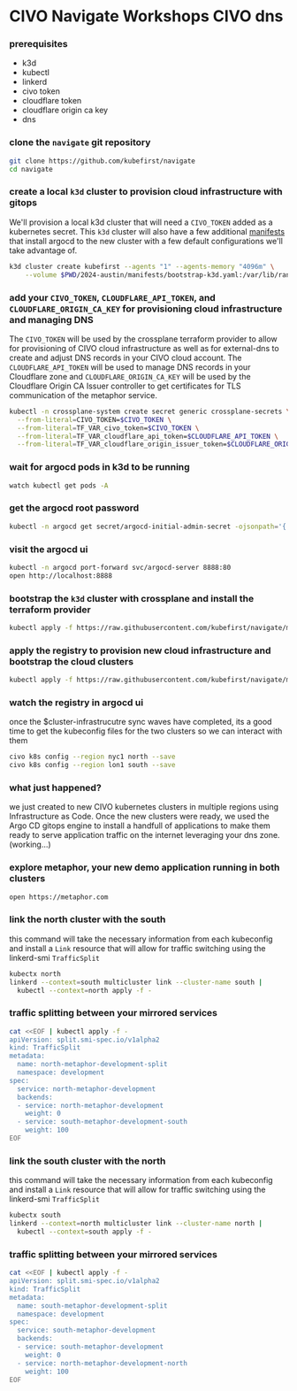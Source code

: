 # CIVO Navigate Workshops CIVO dns

### prerequisites
- k3d
- kubectl
- linkerd
- civo token
- cloudflare token
- cloudflare origin ca key
- dns

### clone the `navigate` git repository
```sh
git clone https://github.com/kubefirst/navigate
cd navigate
```

### create a local `k3d` cluster to provision cloud infrastructure with gitops
We'll provision a local k3d cluster that will need a `CIVO_TOKEN` added as a kubernetes secret. This `k3d` cluster will also have a few additional [manifests](../manifests/bootstrap-k3d.yaml) that install argocd to the new cluster with a few default configurations we'll take advantage of.
```sh
k3d cluster create kubefirst --agents "1" --agents-memory "4096m" \
    --volume $PWD/2024-austin/manifests/bootstrap-k3d.yaml:/var/lib/rancher/k3s/server/manifests/bootstrap-k3d.yaml
```

### add your `CIVO_TOKEN`, `CLOUDFLARE_API_TOKEN`,  and `CLOUDFLARE_ORIGIN_CA_KEY` for provisioning cloud infrastructure and managing DNS
The `CIVO_TOKEN` will be used by the crossplane terraform provider to allow for provisioning of CIVO cloud infrastructure as well as for external-dns to create and adjust DNS records in your CIVO cloud account. The `CLOUDFLARE_API_TOKEN` will be used to manage DNS records in your Cloudflare zone and `CLOUDFLARE_ORIGIN_CA_KEY` will be used by the Cloudflare Origin CA Issuer controller to get certificates for TLS communication of the metaphor service.
```sh
kubectl -n crossplane-system create secret generic crossplane-secrets \
  --from-literal=CIVO_TOKEN=$CIVO_TOKEN \
  --from-literal=TF_VAR_civo_token=$CIVO_TOKEN \
  --from-literal=TF_VAR_cloudflare_api_token=$CLOUDFLARE_API_TOKEN \
  --from-literal=TF_VAR_cloudflare_origin_issuer_token=$CLOUDFLARE_ORIGIN_CA_KEY
```

### wait for argocd pods in k3d to be running
```sh
watch kubectl get pods -A
```
### get the argocd root password
```sh
kubectl -n argocd get secret/argocd-initial-admin-secret -ojsonpath='{.data.password}' | base64 -D | pbcopy
```
### visit the argocd ui
```sh
kubectl -n argocd port-forward svc/argocd-server 8888:80 
open http://localhost:8888
```

### bootstrap the `k3d` cluster with crossplane and install the terraform provider
```sh
kubectl apply -f https://raw.githubusercontent.com/kubefirst/navigate/main/2024-austin/bootstrap/bootstrap.yaml
```

### apply the registry to provision new cloud infrastructure and bootstrap the cloud clusters
```sh
kubectl apply -f https://raw.githubusercontent.com/kubefirst/navigate/main/2024-austin/registry/registry.yaml
```

### watch the registry in argocd ui
once the $cluster-infrastrucutre sync waves have completed, its a good time to get the kubeconfig files for the two clusters so we can interact with them
```sh
civo k8s config --region nyc1 north --save
civo k8s config --region lon1 south --save
```

### what just happened?
we just created to new CIVO kubernetes clusters in multiple regions using Infrastructure as Code. Once the new clusters were ready, we used the Argo CD gitops engine to install a handfull of applications to make them ready to serve application traffic on the internet leveraging your dns zone. 
(working...)

### explore metaphor, your new demo application running in both clusters
```sh
open https://metaphor.com
```

### link the north cluster with the south
this command will take the necessary information from each kubeconfig and install a `Link` resource that will allow for traffic switching using the linkerd-smi `TrafficSplit`
```sh
kubectx north
linkerd --context=south multicluster link --cluster-name south |
  kubectl --context=north apply -f -
```

### traffic splitting between your mirrored services
```sh
cat <<EOF | kubectl apply -f -
apiVersion: split.smi-spec.io/v1alpha2
kind: TrafficSplit
metadata:
  name: north-metaphor-development-split
  namespace: development
spec:
  service: north-metaphor-development
  backends:
  - service: north-metaphor-development
    weight: 0
  - service: south-metaphor-development-south
    weight: 100
EOF
```

### link the south cluster with the north

this command will take the necessary information from each kubeconfig and install a `Link` resource that will allow for traffic switching using the linkerd-smi `TrafficSplit`
```sh
kubectx south
linkerd --context=north multicluster link --cluster-name north |
  kubectl --context=south apply -f -
```

### traffic splitting between your mirrored services
```sh
cat <<EOF | kubectl apply -f -
apiVersion: split.smi-spec.io/v1alpha2
kind: TrafficSplit
metadata:
  name: south-metaphor-development-split
  namespace: development
spec:
  service: south-metaphor-development
  backends:
  - service: south-metaphor-development
    weight: 0
  - service: north-metaphor-development-north
    weight: 100
EOF
```